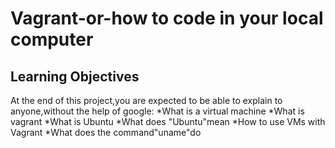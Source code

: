 # Vagrant-or-how to code in your local computer
## Learning Objectives
At the end of this project,you are expected to be able to explain to anyone,without the help of google:
*What is a virtual machine
*What is vagrant
*What is Ubuntu
*What does "Ubuntu"mean
*How to use VMs with Vagrant
*What does the command"uname"do
